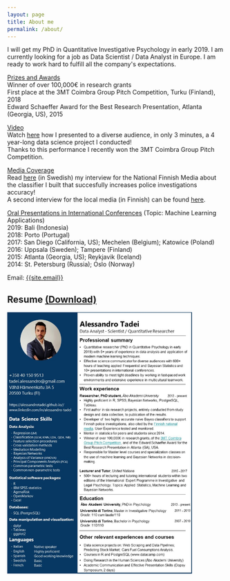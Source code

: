 ```yaml
---
layout: page
title: About me
permalink: /about/
---
```

<p>
I will get my PhD in Quantitative Investigative Psychology in early 2019. I am currently looking for a job as Data Scientist / Data Analyst in Europe. I am ready to work hard to fulfill all the company's expectations.
</p>
<p>
 <u>Prizes and Awards</u>
 <br>
 Winner of over 100,000€ in research grants
 <br>
 First place at the 3MT Coimbra Group Pitch Competition, Turku (Finland), 2018
 <br>
 Edward Schaeffer Award for the Best Research Presentation, Atlanta (Georgia, US), 2015
 </p>
<p>
 <u>Video</u>
 <br>
Watch <a href="https://mega.nz/#!RJlTkQKD!ArKKBN0mkP0wU47evSBaso6mFlC9KXjMxS9VhWXykW4" target="_blank">here</a> how I presented to a diverse audience, in only 3 minutes, a 4 year-long data science project I conducted! 
 <br>
Thanks to this performance I recently won the 3MT Coimbra Group Pitch Competition.
</p>
<p>
 <u>Media Coverage</u>
  <br>
Read <a href="https://svenska.yle.fi/artikel/2018/04/12/undersokning-av-sexuella-overgrepp-pa-barn-ska-forbattras-med-hjalp-av-ny" target="_blank">here</a> (in Swedish) my interview for the National Finnish Media about the classifier I built that succesfully increases police investigations accuracy! 
  <br>
 A second interview for the local media (in Finnish) can be found <a href="https://www.kaleva.fi/uutiset/kotimaa/poliisi-saa-virtuaalilapsen-harjoituskumppaniksi-suomessa-kehitetty-ohjelma-viron-poliisin-testiin/771164" target="_blank">here</a>.
 </p>
 <p>
  <u>Oral Presentations in International Conferences</u> (Topic: Machine Learning Applications)
   <br>
 2019: Bali (Indonesia) <br>
 2018: Porto (Portugal) <br>
 2017: San Diego (California, US); Mechelen (Belgium); Katowice (Poland) <br>
 2016: Uppsala (Sweden); Tampere (Finland) <br>
 2015: Atlanta (Georgia, US); Reykjavik (Iceland) <br>
 2014: St. Petersburg (Russia); Oslo (Norway) <br>
 </p>

Email: <a href="mailto:{{site.email}}?Subject=From Blog Site:">{{site.email}}</a>

## Resume  <a href="https://github.com/AlessandroTadei/AlessandroTadei.github.io/blob/master/static/pdfs/CV.pdf">(Download)</a>
 
<img src="/CV.jpg" alt="CV Alessandro Tadei" width="85%" height="85%">
